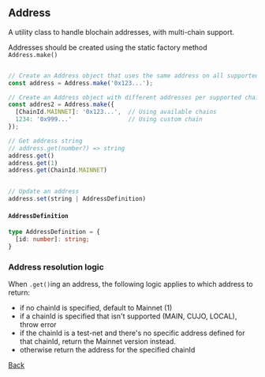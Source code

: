## Address

A utility class to handle blochain addresses, with multi-chain support.

Addresses should be created using the static factory method `Address.make()`

```javascript

// Create an Address object that uses the same address on all supported chains
const address = Address.make('0x123...');

// Create an Address object with different addresses per supported chains
const addres2 = Address.make({
  [ChainId.MAINNET]: '0x123...',  // Using available chains
  1234: '0x999...'                // Using custom chain
});

// Get address string
// address.get(number?) => string
address.get()
address.get(1)
address.get(ChainId.MAINNET)


// Update an address
address.set(string | AddressDefinition)
```

#### `AddressDefinition`
```typescript
type AddressDefinition = {
  [id: number]: string;
}
```

### Address resolution logic
When `.get()`ing an address, the following logic applies to which address to return:
- if no chainId is specified, default to Mainnet (1)
- if a chainId is specified that isn't supported (MAIN, CUJO, LOCAL), throw error
- if the chainId is a test-net and there's no specific address defined for that chainId, return the Mainnet version instead.
- otherwise return the address for the specified chainId


[Back](README.md)
